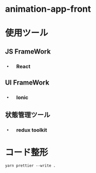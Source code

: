 # animation-app-front

# 使用ツール

## JS FrameWork

### ・　 React

## UI FrameWork

### ・　 Ionic

## 状態管理ツール

### ・　 redux toolkit

# コード整形

```
yarn prettier --write .
```
